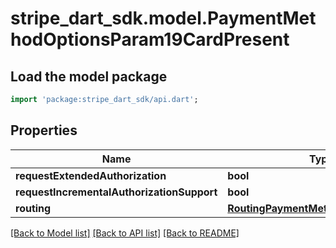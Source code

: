 # stripe_dart_sdk.model.PaymentMethodOptionsParam19CardPresent

## Load the model package
```dart
import 'package:stripe_dart_sdk/api.dart';
```

## Properties
Name | Type | Description | Notes
------------ | ------------- | ------------- | -------------
**requestExtendedAuthorization** | **bool** |  | [optional] 
**requestIncrementalAuthorizationSupport** | **bool** |  | [optional] 
**routing** | [**RoutingPaymentMethodOptionsParam**](RoutingPaymentMethodOptionsParam.md) |  | [optional] 

[[Back to Model list]](../README.md#documentation-for-models) [[Back to API list]](../README.md#documentation-for-api-endpoints) [[Back to README]](../README.md)


